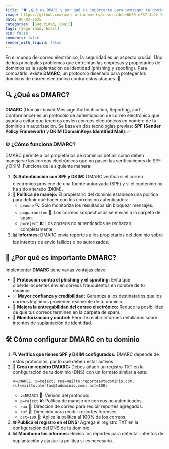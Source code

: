 ```yaml
---
title: "🛡️ ¿Qué es DMARC y por qué es importante para proteger tu dominio? 📧"
image: https://github.com/user-attachments/assets/4ebe6b80-e267-4c1c-8f63-26175510e902
date: 06-03-2025
categories: [Seguridad, Email]
tags: [Seguridad, Email]
pin: false
comments: false
render_with_liquid: false
---
```


En el mundo del correo electrónico, la seguridad es un aspecto crucial. Uno de los principales problemas que enfrentan las empresas y propietarios de dominios es la suplantación de identidad (phishing y spoofing). Para combatirlo, existe **DMARC**, un protocolo diseñado para proteger los dominios de correo electrónico contra estos ataques. 🚀

## 🔍 ¿Qué es DMARC?

**DMARC** (Domain-based Message Authentication, Reporting, and Conformance) es un protocolo de autenticación de correo electrónico que ayuda a evitar que terceros envíen correos electrónicos en nombre de tu dominio sin autorización. Se basa en dos tecnologías previas: **SPF (Sender Policy Framework)** y **DKIM (DomainKeys Identified Mail)**. ✅

### ⚙️ ¿Cómo funciona DMARC?

DMARC permite a los propietarios de dominios definir cómo deben manejarse los correos electrónicos que no pasen las verificaciones de SPF y DKIM. Funciona de la siguiente manera:

1. **🛠️ Autenticación con SPF y DKIM:** DMARC verifica si el correo electrónico proviene de una fuente autorizada (SPF) y si el contenido no ha sido alterado (DKIM).
2. **📜 Política de manejo:** El propietario del dominio establece una política para definir qué hacer con los correos no autenticados:
   - `p=none` 🔍: Solo monitoriza los resultados sin bloquear mensajes.
   - `p=quarantine` 🚧: Los correos sospechosos se envían a la carpeta de spam.
   - `p=reject` ❌: Los correos no autenticados se rechazan completamente.
3. **📊 Informes:** DMARC envía reportes a los propietarios del dominio sobre los intentos de envío fallidos o no autorizados.

## 🎯 ¿Por qué es importante DMARC?

Implementar **DMARC** tiene varias ventajas clave:

- 🔐 **Protección contra el phishing y el spoofing:** Evita que ciberdelincuentes envíen correos fraudulentos en nombre de tu dominio.
- ✅ **Mayor confianza y credibilidad:** Garantiza a los destinatarios que los correos legítimos provienen realmente de tu dominio.
- 📩 **Mejora la entregabilidad del correo electrónico:** Reduce la posibilidad de que tus correos terminen en la carpeta de spam.
- 📡 **Monitorización y control:** Permite recibir informes detallados sobre intentos de suplantación de identidad.

## 🛠️ Cómo configurar DMARC en tu dominio

1. **🔍 Verifica que tienes SPF y DKIM configurados:** DMARC depende de estos protocolos, por lo que deben estar activos.
2. **📌 Crea un registro DMARC:** Debes añadir un registro TXT en la configuración de tu dominio (DNS) con un formato similar a este:
   ```
   v=DMARC1; p=reject; rua=mailto:reportes@tudominio.com; ruf=mailto:alertas@tudominio.com; pct=100;
   ```
   - `v=DMARC1` 📜: Versión del protocolo.
   - `p=reject` ❌: Política de manejo de correos no autenticados.
   - `rua` 📩: Dirección de correo para recibir reportes agregados.
   - `ruf` 📨: Dirección para recibir reportes forenses.
   - `pct=100` 🎯: Aplica la política al 100% de los correos.
3. **🌐 Publica el registro en el DNS:** Agrega el registro TXT en la configuración del DNS de tu dominio.
4. **📊 Monitorea los informes:** Revisa los reportes para detectar intentos de suplantación y ajustar la política si es necesario.


